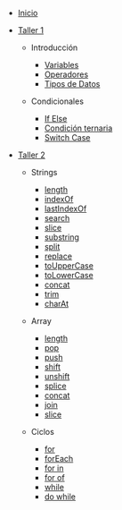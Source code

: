 - [Inicio](/)

- [Taller 1](taller-1/README.md "Introducción a JavaScript")

  - Introducción

    - [Variables](taller-1/variables.md)
    - [Operadores](taller-1/operadores.md)
    - [Tipos de Datos](taller-1/tipos-de-datos.md)

  - Condicionales

    - [If Else](taller-1/if-else.md)
    - [Condición ternaria](taller-1/ternary-condition.md)
    - [Switch Case](taller-1/switch-case.md)

- [Taller 2](taller-2/README.md "Strings, Arrays y Ciclos")

  - Strings

    - [length](taller-2/slength.md)
    - [indexOf](taller-2/indexOf.md)
    - [lastIndexOf](taller-2/lastIndexOf.md)
    - [search](taller-2/search.md)
    - [slice](taller-2/slice.md)
    - [substring](taller-2/substring.md)
    - [split](taller-2/split.md)
    - [replace](taller-2/replace.md)
    - [toUpperCase](taller-2/toUpperCase.md)
    - [toLowerCase](taller-2/toLowerCase.md)
    - [concat](taller-2/concat.md)
    - [trim](taller-2/trim.md)
    - [charAt](taller-2/charAt.md)

  - Array

    - [length](taller-2/alength.md)
    - [pop](taller-2/pop.md)
    - [push](taller-2/push.md)
    - [shift](taller-2/shift.md)
    - [unshift](taller-2/unshift.md)
    - [splice](taller-2/splice.md)
    - [concat](taller-2/aconcat.md)
    - [join](taller-2/join.md)
    - [slice](taller-2/aslice.md)

  - Ciclos

    - [for](taller-2/for.md)
    - [forEach](taller-2/for-each.md)
    - [for in](taller-2/for-in.md)
    - [for of](taller-2/for-of.md)
    - [while](taller-2/while.md)
    - [do while](taller-2/do-while.md)
